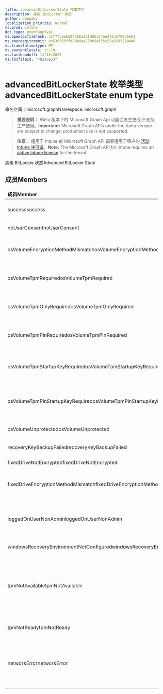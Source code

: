 ```yaml
---
title: advancedBitLockerState 枚举类型
description: 高级 BitLocker 状态
author: dougeby
localization_priority: Normal
ms.prod: intune
doc_type: enumPageType
ms.openlocfilehash: 35f7f36eb5945bba36fdd03a4ee2fe3b798c6e01
ms.sourcegitcommit: eb536655ffd8d49ae258664f35c50a8263238400
ms.translationtype: MT
ms.contentlocale: zh-CN
ms.lasthandoff: 11/18/2020
ms.locfileid: "49216953"
---
```

# <a name="advancedbitlockerstate-enum-type"></a><span data-ttu-id="3dd14-103">advancedBitLockerState 枚举类型</span><span class="sxs-lookup"><span data-stu-id="3dd14-103">advancedBitLockerState enum type</span></span>

<span data-ttu-id="3dd14-104">命名空间：microsoft.graph</span><span class="sxs-lookup"><span data-stu-id="3dd14-104">Namespace: microsoft.graph</span></span>

> <span data-ttu-id="3dd14-105">**重要说明：** /Beta 版本下的 Microsoft Graph Api 可能会发生更改;不支持生产使用。</span><span class="sxs-lookup"><span data-stu-id="3dd14-105">**Important:** Microsoft Graph APIs under the /beta version are subject to change; production use is not supported.</span></span>

> <span data-ttu-id="3dd14-106">**注意：** 适用于 Intune 的 Microsoft Graph API 需要适用于租户的 [活动 Intune 许可证](https://go.microsoft.com/fwlink/?linkid=839381)。</span><span class="sxs-lookup"><span data-stu-id="3dd14-106">**Note:** The Microsoft Graph API for Intune requires an [active Intune license](https://go.microsoft.com/fwlink/?linkid=839381) for the tenant.</span></span>

<span data-ttu-id="3dd14-107">高级 BitLocker 状态</span><span class="sxs-lookup"><span data-stu-id="3dd14-107">Advanced BitLocker State</span></span>

## <a name="members"></a><span data-ttu-id="3dd14-108">成员</span><span class="sxs-lookup"><span data-stu-id="3dd14-108">Members</span></span>
|<span data-ttu-id="3dd14-109">成员</span><span class="sxs-lookup"><span data-stu-id="3dd14-109">Member</span></span>|<span data-ttu-id="3dd14-110">值</span><span class="sxs-lookup"><span data-stu-id="3dd14-110">Value</span></span>|<span data-ttu-id="3dd14-111">说明</span><span class="sxs-lookup"><span data-stu-id="3dd14-111">Description</span></span>|
|:---|:---|:---|
|<span data-ttu-id="3dd14-112">success</span><span class="sxs-lookup"><span data-stu-id="3dd14-112">success</span></span>|<span data-ttu-id="3dd14-113">0</span><span class="sxs-lookup"><span data-stu-id="3dd14-113">0</span></span>|<span data-ttu-id="3dd14-114">高级 BitLocker 状态成功</span><span class="sxs-lookup"><span data-stu-id="3dd14-114">Advanced BitLocker State Success</span></span>|
|<span data-ttu-id="3dd14-115">noUserConsent</span><span class="sxs-lookup"><span data-stu-id="3dd14-115">noUserConsent</span></span>|<span data-ttu-id="3dd14-116">1</span><span class="sxs-lookup"><span data-stu-id="3dd14-116">1</span></span>|<span data-ttu-id="3dd14-117">用户永远不同意加密</span><span class="sxs-lookup"><span data-stu-id="3dd14-117">User never gave consent for Encryption</span></span>|
|<span data-ttu-id="3dd14-118">osVolumeEncryptionMethodMismatch</span><span class="sxs-lookup"><span data-stu-id="3dd14-118">osVolumeEncryptionMethodMismatch</span></span>|<span data-ttu-id="3dd14-119">双面</span><span class="sxs-lookup"><span data-stu-id="3dd14-119">2</span></span>|<span data-ttu-id="3dd14-120">OS 卷的加密方法与策略设置的不同</span><span class="sxs-lookup"><span data-stu-id="3dd14-120">Encryption method of OS Volume is different than that set by policy</span></span>|
|<span data-ttu-id="3dd14-121">osVolumeTpmRequired</span><span class="sxs-lookup"><span data-stu-id="3dd14-121">osVolumeTpmRequired</span></span>|<span data-ttu-id="3dd14-122">4 </span><span class="sxs-lookup"><span data-stu-id="3dd14-122">4</span></span>|<span data-ttu-id="3dd14-123">TPM 不用于保护 OS 卷，但策略是必需的</span><span class="sxs-lookup"><span data-stu-id="3dd14-123">TPM not used for protection of OS volume, but is required by policy</span></span>|
|<span data-ttu-id="3dd14-124">osVolumeTpmOnlyRequired</span><span class="sxs-lookup"><span data-stu-id="3dd14-124">osVolumeTpmOnlyRequired</span></span>|<span data-ttu-id="3dd14-125">8 </span><span class="sxs-lookup"><span data-stu-id="3dd14-125">8</span></span>|<span data-ttu-id="3dd14-126">仅 TPM 保护未用于 OS 卷，但策略是必需的</span><span class="sxs-lookup"><span data-stu-id="3dd14-126">TPM only protection not used for OS volume, but is required by policy</span></span>|
|<span data-ttu-id="3dd14-127">osVolumeTpmPinRequired</span><span class="sxs-lookup"><span data-stu-id="3dd14-127">osVolumeTpmPinRequired</span></span>|<span data-ttu-id="3dd14-128">16 </span><span class="sxs-lookup"><span data-stu-id="3dd14-128">16</span></span>|<span data-ttu-id="3dd14-129">TPM + PIN 保护不用于 OS 卷，但策略要求</span><span class="sxs-lookup"><span data-stu-id="3dd14-129">TPM+PIN protection not used for OS volume, but is required by policy</span></span>|
|<span data-ttu-id="3dd14-130">osVolumeTpmStartupKeyRequired</span><span class="sxs-lookup"><span data-stu-id="3dd14-130">osVolumeTpmStartupKeyRequired</span></span>|<span data-ttu-id="3dd14-131">32</span><span class="sxs-lookup"><span data-stu-id="3dd14-131">32</span></span>|<span data-ttu-id="3dd14-132">TPM + 启动密钥保护不用于 OS 卷，但策略要求</span><span class="sxs-lookup"><span data-stu-id="3dd14-132">TPM+Startup Key protection not used for OS volume, but is required by policy</span></span>|
|<span data-ttu-id="3dd14-133">osVolumeTpmPinStartupKeyRequired</span><span class="sxs-lookup"><span data-stu-id="3dd14-133">osVolumeTpmPinStartupKeyRequired</span></span>|<span data-ttu-id="3dd14-134">64</span><span class="sxs-lookup"><span data-stu-id="3dd14-134">64</span></span>|<span data-ttu-id="3dd14-135">TPM + PIN + 启动密钥不用于 OS 卷，但策略是必需的</span><span class="sxs-lookup"><span data-stu-id="3dd14-135">TPM+PIN+Startup Key not used for OS volume, but is required by policy</span></span>|
|<span data-ttu-id="3dd14-136">osVolumeUnprotected</span><span class="sxs-lookup"><span data-stu-id="3dd14-136">osVolumeUnprotected</span></span>|<span data-ttu-id="3dd14-137">128</span><span class="sxs-lookup"><span data-stu-id="3dd14-137">128</span></span>|<span data-ttu-id="3dd14-138">检测到未受保护的 OS 卷</span><span class="sxs-lookup"><span data-stu-id="3dd14-138">Un-protected OS Volume was detected</span></span>|
|<span data-ttu-id="3dd14-139">recoveryKeyBackupFailed</span><span class="sxs-lookup"><span data-stu-id="3dd14-139">recoveryKeyBackupFailed</span></span>|<span data-ttu-id="3dd14-140">256</span><span class="sxs-lookup"><span data-stu-id="3dd14-140">256</span></span>|<span data-ttu-id="3dd14-141">恢复密钥备份失败</span><span class="sxs-lookup"><span data-stu-id="3dd14-141">Recovery key backup failed</span></span>|
|<span data-ttu-id="3dd14-142">fixedDriveNotEncrypted</span><span class="sxs-lookup"><span data-stu-id="3dd14-142">fixedDriveNotEncrypted</span></span>|<span data-ttu-id="3dd14-143">512</span><span class="sxs-lookup"><span data-stu-id="3dd14-143">512</span></span>|<span data-ttu-id="3dd14-144">固定驱动器未加密</span><span class="sxs-lookup"><span data-stu-id="3dd14-144">Fixed Drive not encrypted</span></span>|
|<span data-ttu-id="3dd14-145">fixedDriveEncryptionMethodMismatch</span><span class="sxs-lookup"><span data-stu-id="3dd14-145">fixedDriveEncryptionMethodMismatch</span></span>|<span data-ttu-id="3dd14-146">1024</span><span class="sxs-lookup"><span data-stu-id="3dd14-146">1024</span></span>|<span data-ttu-id="3dd14-147">固定驱动器的加密方法与策略设置不同</span><span class="sxs-lookup"><span data-stu-id="3dd14-147">Encryption method of Fixed Drive is different than that set by policy</span></span>|
|<span data-ttu-id="3dd14-148">loggedOnUserNonAdmin</span><span class="sxs-lookup"><span data-stu-id="3dd14-148">loggedOnUserNonAdmin</span></span>|<span data-ttu-id="3dd14-149">2048</span><span class="sxs-lookup"><span data-stu-id="3dd14-149">2048</span></span>|<span data-ttu-id="3dd14-150">登录用户是非管理员的。这需要将 "AllowStandardUserEncryption" 策略设置为1</span><span class="sxs-lookup"><span data-stu-id="3dd14-150">Logged on user is non-admin. This requires “AllowStandardUserEncryption” policy set to 1</span></span>|
|<span data-ttu-id="3dd14-151">windowsRecoveryEnvironmentNotConfigured</span><span class="sxs-lookup"><span data-stu-id="3dd14-151">windowsRecoveryEnvironmentNotConfigured</span></span>|<span data-ttu-id="3dd14-152">4096</span><span class="sxs-lookup"><span data-stu-id="3dd14-152">4096</span></span>|<span data-ttu-id="3dd14-153">未配置 WinRE</span><span class="sxs-lookup"><span data-stu-id="3dd14-153">WinRE is not configured</span></span>|
|<span data-ttu-id="3dd14-154">tpmNotAvailable</span><span class="sxs-lookup"><span data-stu-id="3dd14-154">tpmNotAvailable</span></span>|<span data-ttu-id="3dd14-155">8192</span><span class="sxs-lookup"><span data-stu-id="3dd14-155">8192</span></span>|<span data-ttu-id="3dd14-156">TPM 对 BitLocker 不可用。</span><span class="sxs-lookup"><span data-stu-id="3dd14-156">TPM is not available for BitLocker.</span></span> <span data-ttu-id="3dd14-157">这意味着 TPM 不存在，或者设置了 TPM 不可用注册表替代，或者主机 OS 位于便携/罗马盘上</span><span class="sxs-lookup"><span data-stu-id="3dd14-157">This means TPM is not present, or TPM unavailable registry override is set or host OS is on portable/rome-able drive</span></span>|
|<span data-ttu-id="3dd14-158">tpmNotReady</span><span class="sxs-lookup"><span data-stu-id="3dd14-158">tpmNotReady</span></span>|<span data-ttu-id="3dd14-159">16384</span><span class="sxs-lookup"><span data-stu-id="3dd14-159">16384</span></span>|<span data-ttu-id="3dd14-160">TPM 尚未准备好用于 BitLocker</span><span class="sxs-lookup"><span data-stu-id="3dd14-160">TPM is not ready for BitLocker</span></span>|
|<span data-ttu-id="3dd14-161">networkError</span><span class="sxs-lookup"><span data-stu-id="3dd14-161">networkError</span></span>|<span data-ttu-id="3dd14-162">32768</span><span class="sxs-lookup"><span data-stu-id="3dd14-162">32768</span></span>|<span data-ttu-id="3dd14-163">网络不可用。</span><span class="sxs-lookup"><span data-stu-id="3dd14-163">Network not available.</span></span> <span data-ttu-id="3dd14-164">这是恢复密钥备份所必需的。</span><span class="sxs-lookup"><span data-stu-id="3dd14-164">This is required for recovery key backup.</span></span> <span data-ttu-id="3dd14-165">此报告适用于支持驱动器加密的设备</span><span class="sxs-lookup"><span data-stu-id="3dd14-165">This is reported for Drive Encryption capable devices</span></span>|




